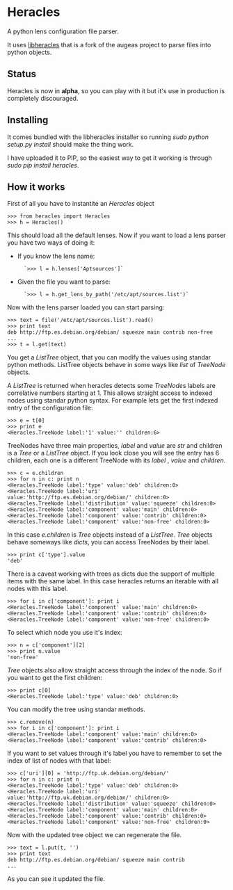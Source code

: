 Heracles
========

A python lens configuration file parser.

It uses [libheracles](https://github.com/llou/libheracles) that is a fork of the 
augeas project to parse files into python objects.

Status
------

Heracles is now in **alpha**, so you can play with it but it's use in production
is completely discouraged.

Installing
----------

It comes bundled with the libheracles installer so running *sudo 
python setup.py install* should make the thing work.

I have uploaded it to PIP, so the easiest way to get it working
is through *sudo pip install heracles*.

How it works
------------

First of all you have to instantite an *Heracles* object
```
>>> from heracles import Heracles
>>> h = Heracles()
```

This should load all the default lenses. Now if you want to load a 
lens parser you have two ways of doing it:

* If you know the lens name:

        `>>> l = h.lenses['Aptsources']`

* Given the file you want to parse:

        `>>> l = h.get_lens_by_path('/etc/apt/sources.list')`


Now with the lens parser loaded you can start parsing:

```
>>> text = file('/etc/apt/sources.list').read()
>>> print text
deb http://ftp.es.debian.org/debian/ squeeze main contrib non-free
...
>>> t = l.get(text)
```

You get a *ListTree* object, that you can modify the values using 
standar python methods. ListTree objects behave in some ways like *list*
of *TreeNode* objects. 

A *ListTree* is returned when heracles detects some *TreeNode*s labels
are correlative numbers starting at 1. This allows straight access to 
indexed nodes using standar python syntax. For example lets get the first 
indexed entry of the configuration file:

```
>>> e = t[0]
>>> print e
<Heracles.TreeNode label:'1' value:'' children:6>
```

TreeNodes have three main properties, *label* and *value* are *str*
and children is a *Tree* or a *ListTree* object. If you look close you will 
see the entry has 6 children, each one is a different TreeNode with its *label*
, *value* and *children*. 

```
>>> c = e.children
>>> for n in c: print n
<Heracles.TreeNode label:'type' value:'deb' children:0>
<Heracles.TreeNode label:'uri' value:'http://ftp.es.debian.org/debian/' children:0>
<Heracles.TreeNode label:'distribution' value:'squeeze' children:0>
<Heracles.TreeNode label:'component' value:'main' children:0>
<Heracles.TreeNode label:'component' value:'contrib' children:0>
<Heracles.TreeNode label:'component' value:'non-free' children:0>
```

In this case *e.children* is *Tree* objects instead of a *ListTree*.
*Tree* objects behave someways like *dicts*, you can access TreeNodes by their
label.

```
>>> print c['type'].value
'deb'
```

There is a caveat working with trees as dicts due the support of multiple
items with the same label. In this case heracles returns an iterable with
all nodes with this label.

```
>>> for i in c['component']: print i
<Heracles.TreeNode label:'component' value:'main' children:0>
<Heracles.TreeNode label:'component' value:'contrib' children:0>
<Heracles.TreeNode label:'component' value:'non-free' children:0>
```

To select which node you use it's index:

```
>>> n = c['component'][2]
>>> print n.value
'non-free'
```

*Tree* objects also allow straight access through the index of the node.
So if you want to get the first children:

```
>>> print c[0]
<Heracles.TreeNode label:'type' value:'deb' children:0>
```

You can modify the tree using standar methods.

```
>>> c.remove(n)
>>> for i in c['component']: print i
<Heracles.TreeNode label:'component' value:'main' children:0>
<Heracles.TreeNode label:'component' value:'contrib' children:0>
```

If you want to set values through it's label you have to remember
to set the index of list of nodes with that label:

```
>>> c['uri'][0] = 'http://ftp.uk.debian.org/debian/'
>>> for n in c: print n
<Heracles.TreeNode label:'type' value:'deb' children:0>
<Heracles.TreeNode label:'uri' value:'http://ftp.uk.debian.org/debian/' children:0>
<Heracles.TreeNode label:'distribution' value:'squeeze' children:0>
<Heracles.TreeNode label:'component' value:'main' children:0>
<Heracles.TreeNode label:'component' value:'contrib' children:0>
<Heracles.TreeNode label:'component' value:'non-free' children:0>
```

Now with the updated tree object we can regenerate the file.

```
>>> text = l.put(t, '')
>>> print text
deb http://ftp.es.debian.org/debian/ squeeze main contrib
...
```

As you can see it updated the file.

